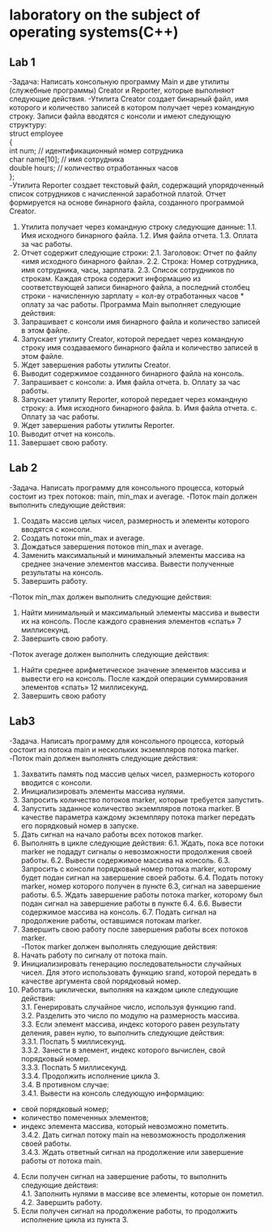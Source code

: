 # laboratory on the subject of operating systems(С++)
## Lab 1
-Задача: 
Написать консольную программу Main и две утилиты (служебные программы) Creator и Reporter, которые выполняют следующие действия.
-Утилита Creator создает бинарный файл, имя которого и количество записей в котором получает через командную строку. Записи файла вводятся с консоли и имеют следующую структуру:   
struct employee   
{   
int num; // идентификационный номер сотрудника    
char name[10]; // имя сотрудника    
double hours; // количество отработанных часов    
};    
-Утилита Reporter создает текстовый файл, содержащий упорядоченный список сотрудников с начисленной заработной платой. Отчет формируется на основе бинарного файла, созданного программой Creator.
1. Утилита получает через командную строку следующие данные:
1.1. Имя исходного бинарного файла.
1.2. Имя файла отчета.
1.3. Оплата за час работы.
2. Отчет содержит следующие строки:
2.1. Заголовок: Отчет по файлу «имя исходного бинарного файла».
2.2. Строка: Номер сотрудника, имя сотрудника, часы, зарплата.
2.3. Список сотрудников по строкам. Каждая строка содержит информацию из
соответствующей записи бинарного файла, а последний столбец строки -
начисленную зарплату = кол-ву отработанных часов * оплату за час работы.
Программа Main выполняет следующие действия:
1. Запрашивает с консоли имя бинарного файла и количество записей в этом файле.
2. Запускает утилиту Creator, которой передает через командную строку имя
создаваемого бинарного файла и количество записей в этом файле.
3. Ждет завершения работы утилиты Creator.
4. Выводит содержимое созданного бинарного файла на консоль.
5. Запрашивает с консоли:
a. Имя файла отчета.
b. Оплату за час работы.
6. Запускает утилиту Reporter, которой передает через командную строку:
a. Имя исходного бинарного файла.
b. Имя файла отчета.
c. Оплату за час работы.
7. Ждет завершения работы утилиты Reporter.
8. Выводит отчет на консоль.
9. Завершает свою работу.
## Lab 2
-Задача. Написать программу для консольного процесса, который состоит из трех потоков: main,
min_max и average.
-Поток main должен выполнить следующие действия:
1. Создать массив целых чисел, размерность и элементы которого вводятся с консоли.
2. Создать потоки min_max и average.
3. Дождаться завершения потоков min_max и average.
4. Заменить максимальный и минимальный элементы массива на среднее значение элементов
массива. Вывести полученные результаты на консоль.
5. Завершить работу.    

-Поток min_max должен выполнить следующие действия:
1.  Найти минимальный и максимальный элементы массива и вывести их на консоль. После
каждого сравнения элементов «спать» 7 миллисекунд.
2.  Завершить свою работу.   

-Поток average должен выполнить следующие действия:
1.  Найти среднее арифметическое значение элементов массива и вывести его на консоль.
После каждой операции суммирования элементов «спать» 12 миллисекунд.
2.  Завершить свою работу

## Lab3
-Задача. Написать программу для консольного процесса, который состоит из потока main и
нескольких экземпляров потока marker.   
-Поток main должен выполнять следующие действия:
1. Захватить память под массив целых чисел, размерность которого вводится с консоли.
2. Инициализировать элементы массива нулями.
3. Запросить количество потоков marker, которые требуется запустить.
4. Запустить заданное количество экземпляров потока marker. В качестве параметра
каждому экземпляру потока marker передать его порядковый номер в запуске.
5. Дать сигнал на начало работы всех потоков marker.
6. Выполнять в цикле следующие действия:
6.1. Ждать, пока все потоки marker не подадут сигналы о невозможности
продолжения своей работы.
6.2. Вывести содержимое массива на консоль.
6.3. Запросить с консоли порядковый номер потока marker, которому будет подан
сигнал на завершение своей работы.
6.4. Подать потоку marker, номер которого получен в пункте 6.3, сигнал на
завершение работы.
6.5. Ждать завершение работы потока marker, которому был подан сигнал на
завершение работы в пункте 6.4.
6.6. Вывести содержимое массива на консоль.
6.7. Подать сигнал на продолжение работы, оставшимся потокам marker.
7. Завершить свою работу после завершения работы всех потоков marker.   
-Поток marker должен выполнять следующие действия:
1. Начать работу по сигналу от потока main.
2. Инициализировать генерацию последовательности случайных чисел. Для этого
использовать функцию srand, которой передать в качестве аргумента свой
порядковый номер.
3. Работать циклически, выполняя на каждом цикле следующие действия:    
3.1. Генерировать случайное число, используя функцию rand.    
3.2. Разделить это число по модулю на размерность массива.    
3.3. Если элемент массива, индекс которого равен результату деления, равен нулю, то
выполнить следующие действия:   
3.3.1. Поспать 5 миллисекунд.    
3.3.2. Занести в элемент, индекс которого вычислен, свой порядковый номер.    
3.3.3. Поспать 5 миллисекунд.   
3.3.4. Продолжить исполнение цикла 3.   
3.4. В противном случае:    
3.4.1. Вывести на консоль следующую информацию: 
- свой порядковый номер;    
- количество помеченных элементов;    
- индекс элемента массива, который невозможно пометить.   
3.4.2. Дать сигнал потоку main на невозможность продолжения своей работы.   
3.4.3. Ждать ответный сигнал на продолжение или завершение работы от потока
main.   
4. Если получен сигнал на завершение работы, то выполнить следующие действия:   
4.1. Заполнить нулями в массиве все элементы, которые он пометил.   
4.2. Завершить работу.    
5. Если получен сигнал на продолжение работы, то продолжить исполнение цикла из
пункта 3.

